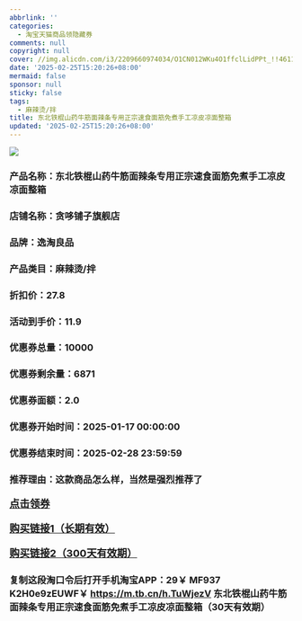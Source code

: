 ```yaml
---
abbrlink: ''
categories:
  - 淘宝天猫商品领隐藏券
comments: null
copyright: null
cover: //img.alicdn.com/i3/2209660974034/O1CN012WKu4O1ffclLidPPt_!!4611686018427384786-2-item_pic.png
date: '2025-02-25T15:20:26+08:00'
mermaid: false
sponsor: null
sticky: false
tags:
  - 麻辣烫/拌
title: 东北铁棍山药牛筋面辣条专用正宗速食面筋免煮手工凉皮凉面整箱
updated: '2025-02-25T15:20:26+08:00'
--- 
```


![](//img.alicdn.com/i3/2209660974034/O1CN012WKu4O1ffclLidPPt_!!4611686018427384786-2-item_pic.png)

### 产品名称：东北铁棍山药牛筋面辣条专用正宗速食面筋免煮手工凉皮凉面整箱
### 店铺名称：贪哆铺子旗舰店
### 品牌：逸淘良品
### 产品类目：麻辣烫/拌
### 折扣价：27.8
### 活动到手价：11.9
### 优惠券总量：10000
### 优惠券剩余量：6871
### 优惠券面额：2.0
### 优惠券开始时间：2025-01-17 00:00:00	
### 优惠券结束时间：2025-02-28 23:59:59	
### 推荐理由：这款商品怎么样，当然是强烈推荐了

<p style="font-size: 18px; font-weight: bold;">
  <a href="https://uland.taobao.com/coupon/edetail?e=e6qPuWIgOmalhHvvyUNXZfh8CuWt5YH5OVuOuRD5gLJMmdsrkidbOWgpcJRl3wFwcV%2FlEyhmp8DFbxkZBTpFp1WGIYX3kpnRQ2A11i7jdGQW7qE2gvi50SkslR1IHMiOYvOHyfPVK%2FAHBQ2o8izhtiTsFs8hRhSMI%2BtaUgbudUxA%2B536asYsLU%2F9Zk7cDx8UI8pw0IfAr8C3fO9X6BC1rRzsAyF3EEJ5T3N%2Fb083ABHRvhijMLhcr2g8eGyYf0as%2BtwibKY2GWrJMCGameEmjRtUxSW5xxgOFl2xjh3%2Fl0D3JZn%2Bi0CWgfcw0jp9%2FVbWCrgGQq2t8O%2BIWqMsOMORj5Vkf3oIWjLZVW6yqqeGJ%2FI%3D&traceId=0b515d4517407227641888116d126c&union_lens=lensId%3AOPT%401740722764%402166a969_0e5d_1954b297cb0_8d56%4001%40eyJmbG9vcklkIjo3MzM1NH0ie" target="_blank">点击领券</a>
</p>
<p style="font-size: 18px; font-weight: bold;">
  <a href="https://s.click.taobao.com/t?e=m%3D2%26s%3DDa9EXacmKghw4vFB6t2Z2ueEDrYVVa64K7Vc7tFgwiHjf2vlNIV67uW8xal2bDKcxlg8LvO%2Bev%2F3ID%2FV1RqsF4wnCJeELi4I%2FIEn%2BS1IjHAB0ghlTd7WlZVm%2FOAUUFw71qrpxiwMoCNxc1AtbZGVS3v5Jk6WL%2Fty1PuAAU0cS77NEPXytV9ALq8XLr9cF0l0AOJ7n9hIYuTkWTPHo%2BXyopeNRFMoAlUNbLtzoeXdRMkfOWnLXR3f4uM2zFn0sfAPCOgUVtEG7QDOhKknUza%2FC0LEkqTedE399KEV1g6mN9Bh0O3Rc5H%2FppLNMBjbCopWU3Ou8TXK5W7eDDllCNrJuQ%3D%3D" target="_blank">购买链接1（长期有效）</a>
</p>
<p style="font-size: 18px; font-weight: bold;">
  <a href="https://s.click.taobao.com/8ZBYVNs" target="_blank">购买链接2（300天有效期）</a>
</p>

### 复制这段淘口令后打开手机淘宝APP：29￥ MF937 K2H0e9zEUWF￥ https://m.tb.cn/h.TuWjezV  东北铁棍山药牛筋面辣条专用正宗速食面筋免煮手工凉皮凉面整箱（30天有效期）
